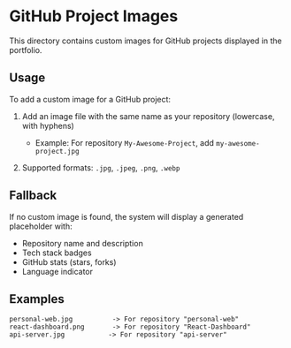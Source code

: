 # GitHub Project Images

This directory contains custom images for GitHub projects displayed in the portfolio.

## Usage

To add a custom image for a GitHub project:

1. Add an image file with the same name as your repository (lowercase, with hyphens)
   - Example: For repository `My-Awesome-Project`, add `my-awesome-project.jpg`

2. Supported formats: `.jpg`, `.jpeg`, `.png`, `.webp`

## Fallback

If no custom image is found, the system will display a generated placeholder with:
- Repository name and description
- Tech stack badges
- GitHub stats (stars, forks)
- Language indicator

## Examples

```
personal-web.jpg          -> For repository "personal-web"
react-dashboard.png       -> For repository "React-Dashboard"
api-server.jpg           -> For repository "api-server"
```